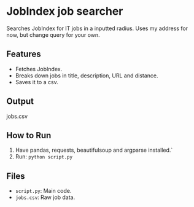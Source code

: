 # JobIndex job searcher
Searches JobIndex for IT jobs in a inputted radius. 
Uses my address for now, but change query for your own.

## Features
- Fetches JobIndex.
- Breaks down jobs in title, description, URL and distance.
- Saves it to a csv.

## Output
jobs.csv

## How to Run
1. Have pandas, requests, beautifulsoup and argparse installed.`
4. Run: `python script.py`

## Files
- `script.py`: Main code.
- `jobs.csv`: Raw job data.
